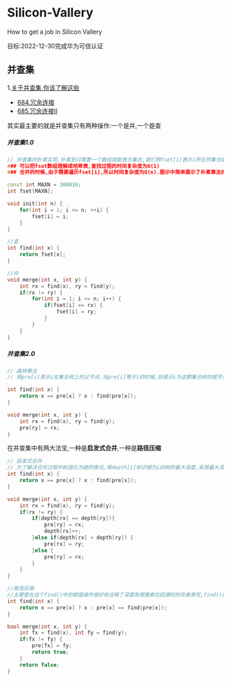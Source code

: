 # Silicon-Vallery
How to get a job in Silicon Vallery

目标:2022-12-30完成华为可信认证

## 并查集
1.[关于并查集,你该了解这些](./problem/)

* [684.冗余连接](./problems/0684.冗余连接.md)
* [685.冗余连接II](./problems/0685.冗余连接II.md)



其实最主要的就是并查集只有两种操作:一个是并,一个是查
##### 并查集1.0

```C++
// 并查集的朴素实现,朴素到只需要一个数组就能表示集合,我们用fset[i]表示i所在的集合编号
### 可以把fset数组理解成哈希表,查找过程的时间复杂度为O(1)
### 合并的时候,由于需要遍历fset[i],所以时间复杂度为O(n).图示中简单展示了朴素算法的一个例子,该数组一共记录了四个集合,并且用每个集合的最小数字作为该集合的标识

const int MAXN = 300010;
int fset[MAXN];

void init(int n) {
	for(int i = 1; i <= n; ++i) {
		fset[i] = i;
	}
}

//查
int find(int x) {
	return fset[x];
}

//并
void merge(int x, int y) {
	int rx = find(x), ry = find(y);
	if(rx != ry) {
		for(int i = 1; i <= n; i++) {
			if(fset[i] == rx) {
				fset[i] = ry;
			}
		}
	}
}
```

##### 并查集2.0
```c++
// 森林算法
// 用pre[i]表示i在集合树上的父节点,当pre[i]等于i的时候,则表示i为这颗集合树的根节点

int find(int x) {
	return x == pre[x] ? x : find(pre[x]);
}

void merge(int x, int y) {
	int rx = find(x), ry = find(y);
	pre[ry] = rx;
}
```



在并查集中有两大法宝,一种是**启发式合并**,一种是**路径压缩**
```c++
// 启发式合并
// 为了解决合并过程中树退化为链的情况,用depth[i]标识根为i的树的最大深度,采用最大深度小的向最大深度大的进行合并.这样做的好处是n次操作以后,任何一颗集合树的最大深度都不会超过log(n),所以使得查找的复杂度降为O(log(n)).
int find(int x) {
	return x == pre[x] ? x : find(pre[x]);
}

void merge(int x, int y) {
	int rx = find(x), ry = find(y);
	if(rx != ry) {
		if(depth[rx] == depth[ry]){
			pre[ry] = rx;
			depth[rx]++;
		}else if(depth[rx] < depth[ry]) {
			pre[rx] = ry;
		}else {
			pre[ry] = rx;
		}
	}
}

//路径压缩
//主要是在这个find()中的赋值操作很好地诠释了深度有限搜索在回溯时的完美表现,find()的返回值一定是这颗树的根节点root,回溯的时候会经过从x到root的路径,通过这一步赋值可以很轻松的将该路径上所有节点的父节点都设为根节点root
int find(int x) {
	return x == pre[x] ? x : pre[x] == find(pre[x]);
}

bool merge(int x, int y) {
	int fx = find(x), int fy = find(y);
	if(fx != fy) {
		pre[fx] = fy;
		return true;
	}
	return false;
}
```